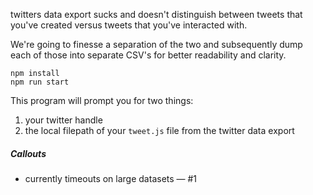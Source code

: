 twitters data export sucks and doesn't distinguish between tweets that you've created versus tweets that you've interacted with.

We're going to finesse a separation of the two and subsequently dump each of those into separate CSV's for better readability and clarity.

```
npm install
npm run start
```

This program will prompt you for two things:
1. your twitter handle
2. the local filepath of your `tweet.js` file from the twitter data export


##### Callouts
* currently timeouts on large datasets &mdash; #1
